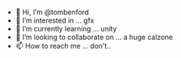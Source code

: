 - 👋 Hi, I’m @tombenford
- 👀 I’m interested in ... gfx
- 🌱 I’m currently learning ... unity
- 💞️ I’m looking to collaborate on ... a huge calzone
- 📫 How to reach me ... don't..

<!---
tombenford/tombenford is a ✨ special ✨ repository because its `README.md` (this file) appears on your GitHub profile.
You can click the Preview link to take a look at your changes.
--->
